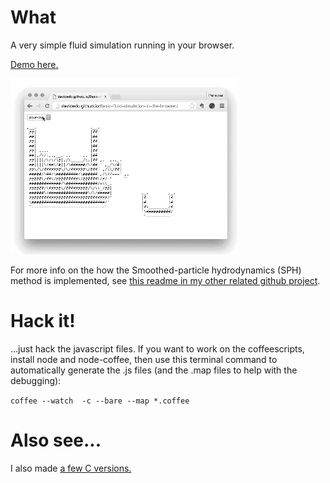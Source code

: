 # What

A very simple fluid simulation running in your browser.

[Demo here.](http://davidedc.github.io/Basic-fluid-simulation-in-the-browser/)

![demo animation](https://raw.githubusercontent.com/davidedc/Basic-fluid-simulation-in-the-browser/master/readme-images/demo.gif)

For more info on the how the Smoothed-particle hydrodynamics (SPH) method is implemented, see [this readme in my other related github project](https://github.com/davidedc/Ascii-fluid-simulation-deobfuscated/blob/master/readme.md).

# Hack it!

...just hack the javascript files.
If you want to work on the coffeescripts, install node and node-coffee, then use this terminal command to automatically generate the .js files (and the .map files to help with the debugging):

```coffee --watch  -c --bare --map *.coffee```

# Also see...

I also made [a few C versions.](https://github.com/davidedc/Ascii-fluid-simulation-deobfuscated)
